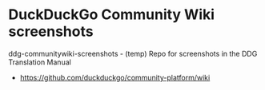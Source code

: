 # DuckDuckGo Community Wiki screenshots

ddg-communitywiki-screenshots - (temp) Repo for screenshots in the DDG Translation Manual
 * https://github.com/duckduckgo/community-platform/wiki
